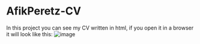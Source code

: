 # AfikPeretz-CV
In this project you can see my CV written in html, if you open it in a browser it will look like this:
![image](https://user-images.githubusercontent.com/73401652/181916125-da7b2886-0245-4cdf-8531-bdd62f5801fe.png)
